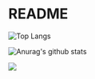 # README

![Top Langs](https://github-readme-stats.vercel.app/api/top-langs/?username=gamer99122&layout=compact&theme=vue-dark)

![Anurag's github stats](https://github-readme-stats.vercel.app/api?username=gamer99122&theme=vue-dark)


<p>
  <a href="#"><img src="https://activity-graph.herokuapp.com/graph?username=gamer99122&bg_color=273849&color=3da47a&line=3da47a&point=fffefe"></a>
</p>